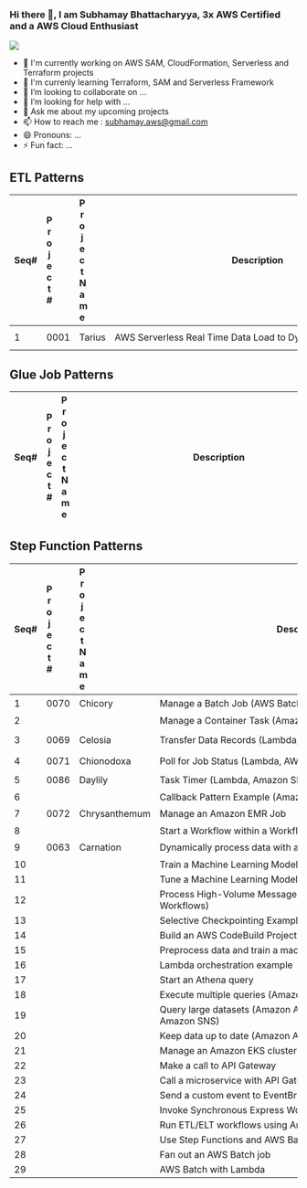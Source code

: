 ### Hi there 👋, I am Subhamay Bhattacharyya, 3x AWS Certified and a AWS Cloud Enthusiast

<!--
**subhamay-cloudworks/subhamay-cloudworks** is a ✨ _special_ ✨ repository because its `README.md` (this file) appears on your GitHub profile.
-->

<img src="https://subhamay-projects-repository-us-east-1.s3.amazonaws.com/github-banner.png">

- 🔭 I'm currently working on AWS SAM, CloudFormation, Serverless and Terraform projects
- 🌱 I'm currenly learning Terraform, SAM and Serverless Framework
- 👯 I’m looking to collaborate on ...
- 🤔 I’m looking for help with ...
- 💬 Ask me about my upcoming projects
- 📫 How to reach me : subhamay.aws@gmail.com
- 😄 Pronouns: ...
- ⚡ Fun fact: ...

## ETL Patterns
|Seq#|<div style="width:10px">Project#</div>|<div style="width:10px">Project Name</div>|<div style="width:500px">Description</div>|<div style="width:10px">Status</div>|<div style="width:10px">CFT</div>|<div style="width:10px">SAM</div>|<div style="width:10px">SLS</div>|<div style="width:10px">TF</div>|
|-|-|-|-|-|-|-|-|-|
|1|0001|Tarius|AWS Serverless Real Time Data Load to DynamoDB.|$${\color{green}Complete}$$|[:heavy_check_mark:](https://github.com/subhamay-cloudworks/0001-tarius-cft)|[:heavy_check_mark:](https://github.com/subhamay-cloudworks/0001-tarius-sam)|[:heavy_check_mark:](https://github.com/subhamay-cloudworks/0001-tarius-sls)|[:heavy_check_mark:](https://github.com/subhamay-cloudworks/0001-tarius-tf)|

## Glue Job Patterns
|Seq#|<div style="width:10px">Project#</div>|<div style="width:10px">Project Name</div>|<div style="width:500px">Description</div>|<div style="width:10px">Status</div>|<div style="width:10px">CFT</div>|<div style="width:10px">SAM</div>|<div style="width:10px">SLS</div>|<div style="width:10px">TF</div>|
|-|-|-|-|-|-|-|-|-|

## Step Function Patterns

|Seq#|<div style="width:10px">Project#</div>|<div style="width:10px">Project Name</div>|<div style="width:500px">Description</div>|<div style="width:10px">Status</div>|<div style="width:10px">CFT</div>|<div style="width:10px">SAM</div>|<div style="width:10px">SLS</div>|<div style="width:10px">TF</div>|
|-|-|-|-|-|-|-|-|-|
|1|0070|Chicory|Manage a Batch Job (AWS Batch, Amazon SNS)|:x:|:x:|:x:|:yellow_circle:|:x:|
|2|||Manage a Container Task (Amazon ECS, Amazon SNS)|:x:|:x:|:x:|:x:|:x:|
|3|0069|Celosia|Transfer Data Records (Lambda, DynamoDB, Amazon SQS)|$${\color{green}Complete}$$|[:heavy_check_mark:](https://github.com/subhamay-cloudworks/0069-celosia-cft)|[:heavy_check_mark:](https://github.com/subhamay-cloudworks/0069-celosia-sam)|[:heavy_check_mark:](https://github.com/subhamay-cloudworks/0069-celosia-sls)|[:heavy_check_mark:](https://github.com/subhamay-cloudworks/0069-celosia-tf)|
|4|0071|Chionodoxa|Poll for Job Status (Lambda, AWS Batch)|:x:|:x:|:x:|:yellow_circle:|:x:|
|5|0086|Daylily|Task Timer (Lambda, Amazon SNS)|:x:|:x:|:x:|:x:|:yellow_circle:|:x:|
|6|||Callback Pattern Example (Amazon SQS, Amazon SNS, Lambda)|:x:|:x:|:x:|:x:|:x:|
|7|0072|Chrysanthemum|Manage an Amazon EMR Job|:x:|:x:|:x:|:x:|:yellow_circle:|:x:|
|8|||Start a Workflow within a Workflow (Step Functions, Lambda)|:x:|:x:|:x:|:x:|:x:|
|9|0063|Carnation|Dynamically process data with a Map state|:x:|[:heavy_check_mark:](https://github.com/subhamay-cloudworks/0063-carnation-cft)|:x:|:x:|:x:|
|10|||Train a Machine Learning Model|:x:|:x:|:x:|:x:|:x:|
|11|||Tune a Machine Learning Model|:x:|:x:|:x:|:x:|:x:|
|12|||Process High-Volume Messages from Amazon SQS (Express Workflows)|:x:|:x:|:x:|:x:|:x:|
|13|||Selective Checkpointing Example (Express Workflows)|:x:|:x:|:x:|:x:|:x:|
|14|||Build an AWS CodeBuild Project (CodeBuild, Amazon SNS)|:x:|:x:|:x:|:x:|:x:|
|15|||Preprocess data and train a machine learning model|:x:|:x:|:x:|:x:|:x:|
|16|||Lambda orchestration example|:x:|:x:|:x:|:x:|:x:|
|17|||Start an Athena query|:x:|:x:|:x:|:x:|:x:|
|18|||Execute multiple queries (Amazon Athena, Amazon SNS)|:x:|:x:|:x:|:x:|:x:|
|19|||Query large datasets (Amazon Athena, Amazon S3, AWS Glue, Amazon SNS)|:x:|:x:|:x:|:x:|:x:|
|20|||Keep data up to date (Amazon Athena, Amazon S3, AWS Glue)|:x:|:x:|:x:|:x:|:x:|
|21|||Manage an Amazon EKS cluster|:x:|:x:|:x:|:x:|:x:|
|22|||Make a call to API Gateway|:x:|:x:|:x:|:x:|:x:|
|23|||Call a microservice with API Gateway|:x:|:x:|:x:|:x:|:x:|
|24|||Send a custom event to EventBridge|:x:|:x:|:x:|:x:|:x:|
|25|||Invoke Synchronous Express Workflows|:x:|:x:|:x:|:x:|:x:|
|26|||Run ETL/ELT workflows using Amazon Redshift|:x:|:x:|:x:|:x:|:x:|
|27|||Use Step Functions and AWS Batch with error handling|:x:|:x:|:x:|:x:|:x:|
|28|||Fan out an AWS Batch job|:x:|:x:|:x:|:x:|:x:|
|29|||AWS Batch with Lambda|:x:|:x:|:x:|:x:|:x:|
